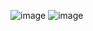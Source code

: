 ![image](https://github.com/user-attachments/assets/41a9e9d8-b0b4-4a3f-b63d-7a5601753a32)
![image](https://github.com/user-attachments/assets/e37f0e5b-5e9a-4821-8d3a-dfee41db8048)
